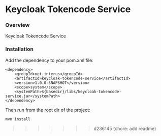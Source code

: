 
# Keycloak Tokencode Service

### Overview

Keycloak Tokencode Service

### Installation

Add the dependency to your pom.xml file:

```
<dependency>
    <groupId>net.interus</groupId>
    <artifactId>keycloak-tokencode-service</artifactId>
    <version>1.0.0-SNAPSHOT</version>
    <scope>system</scope>
    <systemPath>${basedir}/libs/keycloak-tokencode-service.jar</systemPath>
</dependency>
```

Then run from the root dir of the project:

```
mvn install
```
>>>>>>> d236145 (chore: add readme)
